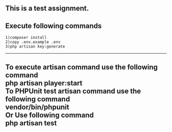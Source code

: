 This is a test assignment.
-------------------------------------------------------------
Execute following commands
-------------------------------------------------------------
    1)composer install
    2)copy .env.example .env
    3)php artisan key:generate
-------------------------------------------------------------
To execute artisan command use the following command\
    php artisan player:start\
To PHPUnit test artisan command use the following command\
    vendor/bin/phpunit\
Or Use following command\
    php artisan test
-------------------------------------------------------------